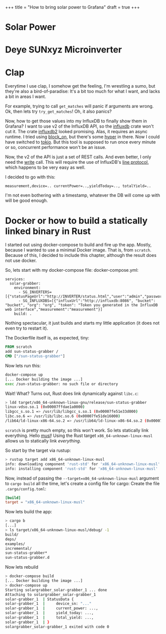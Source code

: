 +++
title = "How to bring solar power to Grafana"
draft = true
+++

# Solar Power
# Deye SUNxyz Microinverter
# 

# Clap
Everytime I use clap, I somehow get the feeling, I'm wrestling a sumo, but they're also a bird-of-paradise: It's a bit too much for what I want, and lacks a bit in areas I want.

For example, trying to call `get_matches` will panic if arguments are wrong. Ok, then lets try `try_get_matches`! Oh, it also panics?







Now, how to get those values into my InfluxDB to finally show them in Grafana? I want to use v2 of the InfluxDB API, so the [influxdb](https://crates.io/crates/influxdb) crate won't cut it.
The crate [influxdb2](TODO) looked promising. Alas, it requires an async runtime. I tried using [block_on](TODO), but there's some [hyper](TODO) in there.
Now I could have switched to [tokio](TODO). But this tool is supposed to run once every minute or so, concurrent performance won't be an issue.

Now, the v2 of the API is just a set of REST calls. And even better, I only need the [write](https://docs.influxdata.com/influxdb/v2.0/api/#tag/Write) call. This will require the use of InfluxDB's [line protocol](https://docs.influxdata.com/influxdb/v2.7/reference/syntax/line-protocol/), which happens to be very easy as well.

I decided to go with this:
```
measurement,device=.. currentPower=..,yieldToday=.., totalYield=..
```
I'm not even bothering with a timestamp, whatever the DB will come up with will be good enough.

# Docker or how to build a statically linked binary in Rust
I started out using docker-compose to build and fire up the app. Mostly, because I wanted to use a minimal Docker image. That is, from `scratch`.
Because of this, I decided to include this chapter, although the result does not use docker.

So, lets start with my docker-compose file:
docker-compose.yml:
```
services:
  solar-grabber:
    environment:
      - SG_INVERTERS=[{"statusPageUrl":"http://INVERTER/status.html","user":"admin","password":"admin"}]
      - SG_INFLUXDBS=[{"influxUrl":"http://influxdb:8086", "bucket": "bucket", "org": "org", "token": "Token you generated in the InfluxDB web interface","measurement":"measurement"}]
    build: .
```

Nothing spectacular, it just builds and starts my little application (it does not even try to restart it).

The Dockerfile itself is, as expected, tiny:
```Dockerfile
FROM scratch
add sun-status-grabber /
CMD ["/sun-status-grabber"]
```

Now lets run this:
```bash
docker-compose up
[... Docker building the image ...]
exec /sun-status-grabber: no such file or directory
```

Wait! What? Turns out, Rust does link dynamically against `libc.c`:
```bash
> ldd target/x86_64-unknown-linux-gnu/release/sun-status-grabber
linux-vdso.so.1 (0x00007ffdae1a0000)
libgcc_s.so.1 => /usr/lib/libgcc_s.so.1 (0x00007fe51e33d000)
libc.so.6 => /usr/lib/libc.so.6 (0x00007fe51de16000)
/lib64/ld-linux-x86-64.so.2 => /usr/lib64/ld-linux-x86-64.so.2 (0x00007fe51e3a7000)
```

`scratch` is pretty much empty, so this won't work. So lets statically link everything. Hello [musl](https://musl.libc.org/)! Using the Rust target `x86_64-unknown-linux-musl` allows us to statically link *everything*.

So start by the target via rustup:
```bash
> rustup target add x86_64-unknown-linux-musl
info: downloading component 'rust-std' for 'x86_64-unknown-linux-musl'
info: installing component 'rust-std' for 'x86_64-unknown-linux-musl'
```

Now, instead of passing the `--target=x86_64-unknown-linux-musl` argument to `cargo build` all the time, let's create a config file for cargo:
Create the file `.cargo/config.toml`:
```toml
[build]
target = "x86_64-unknown-linux-musl"
```

Now lets build the app:
```bash
> cargo b
[...]
> ls target/x86_64-unknown-linux-musl/debug/ -1
build/
deps/
examples/
incremental/
sun-status-grabber*
sun-status-grabber.d
```

Now lets rebuild 
```bash
> docker-compose build
[... Docker building the image ...]
> docker-compose up
Starting solargrabber_solar-grabber_1 ... done
Attaching to solargrabber_solar-grabber_1
solar-grabber_1  | StatusData {
solar-grabber_1  |     device_sn: "..."
solar-grabber_1  |     current_power: ...,
solar-grabber_1  |     yield_today: ...,
solar-grabber_1  |     total_yield: ...,
solar-grabber_1  | }
solargrabber_solar-grabber_1 exited with code 0
```
